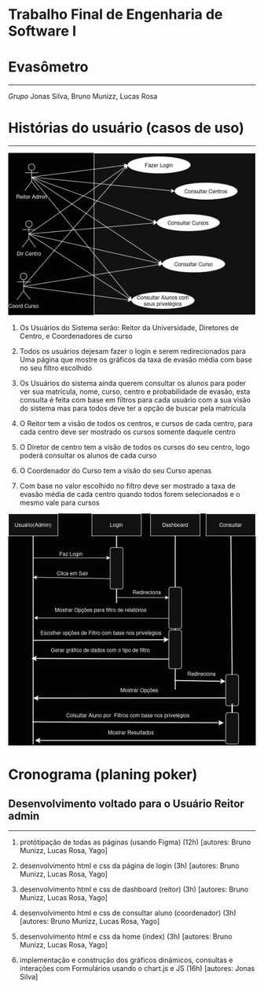 # Trabalho Final de Engenharia de Software I
# Evasômetro
____________
*Grupo* Jonas Silva, Bruno Munizz, Lucas Rosa

# Histórias do usuário (casos de uso)
____________________________

![Casos de uso PNG](diagrama_casos_uso.png)

1. Os Usuários do Sistema serão: Reitor da Universidade, Diretores de Centro, e
Coordenadores de curso
   
2. Todos os usuários dejesam fazer o login e serem redirecionados para Uma página
que mostre os gráficos da taxa de evasão média com base no seu filtro escolhido
   
3. Os Usuários do sistema ainda querem consultar os alunos para poder ver sua matrícula,
nome, curso, centro e probabilidade de evasão, esta consulta é feita com base em filtros
para cada usuário com a sua visão do sistema mas para todos deve ter a opção de buscar
pela matrícula
   
4. O Reitor tem a visão de todos os centros, e cursos de cada centro, para cada centro
deve ser mostrado os cursos somente daquele centro
   
5. O Diretor de centro tem a visão de todos os cursos do seu centro, logo poderá consultar
os alunos de cada curso

7. O Coordenador do Curso tem a visão do seu Curso apenas

8. Com base no valor escolhido no filtro deve ser mostrado a taxa de evasão média de cada centro
quando todos forem selecionados e o mesmo vale para cursos


![Sequencia](diagrama_sequencia.png)

# Cronograma (planing poker)
## Desenvolvimento voltado para o Usuário Reitor admin
____________________________
1. protótipação de todas as páginas (usando Figma) (12h)
[autores: Bruno Munizz, Lucas Rosa, Yago]

2. desenvolvimento html e css da página de login (3h)
[autores: Bruno Munizz, Lucas Rosa, Yago]

3. desenvolvimento html e css de dashboard (reitor) (3h)
[autores: Bruno Munizz, Lucas Rosa, Yago]

4. desenvolvimento html e css de consultar aluno (coordenador) (3h)
[autores: Bruno Munizz, Lucas Rosa, Yago]

5. desenvolvimento html e css da home (index) (3h)
[autores: Bruno Munizz, Lucas Rosa, Yago]

6. implementação e construção dos gráficos dinâmicos, consultas e interações com Formulários
usando o chart.js e JS (16h)
[autores: Jonas Silva]

